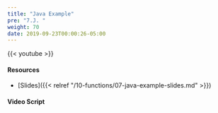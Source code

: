 ```yaml
---
title: "Java Example"
pre: "7.J. "
weight: 70
date: 2019-09-23T00:00:26-05:00
---
```


{{< youtube  >}}

#### Resources

* [Slides]({{< relref "/10-functions/07-java-example-slides.md" >}})

#### Video Script
